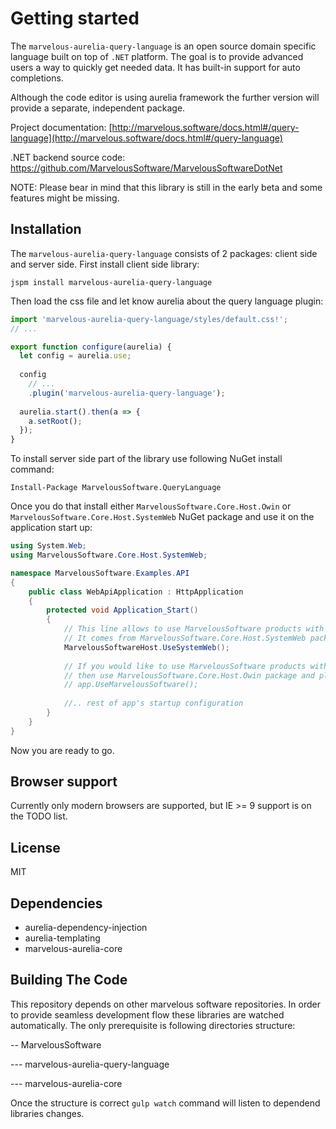 # Getting started
The `marvelous-aurelia-query-language` is an open source domain specific language built on top of <code>.NET</code> platform. 
The goal is to provide advanced users a way to quickly get needed data. It has built-in support for auto completions. 

Although the code editor is using aurelia framework the further version will provide a separate, independent package.

Project documentation: [http://marvelous.software/docs.html#/query-language](http://marvelous.software/docs.html#/query-language)

.NET backend source code: https://github.com/MarvelousSoftware/MarvelousSoftwareDotNet

NOTE: Please bear in mind that this library is still in the early beta and some features might be missing.

## Installation
The `marvelous-aurelia-query-language` consists of 2 packages: client side and server side. First install client side library:
```
jspm install marvelous-aurelia-query-language
```
Then load the css file and let know aurelia about the query language plugin:
```javascript
import 'marvelous-aurelia-query-language/styles/default.css!';
// ...

export function configure(aurelia) {  
  let config = aurelia.use;
  
  config
    // ...
    .plugin('marvelous-aurelia-query-language');
  
  aurelia.start().then(a => {
    a.setRoot();
  });
}
```
To install server side part of the library use following NuGet install command:
```
Install-Package MarvelousSoftware.QueryLanguage
```
Once you do that install either `MarvelousSoftware.Core.Host.Owin` or `MarvelousSoftware.Core.Host.SystemWeb` NuGet package and use 
it on the application start up:
```csharp
using System.Web;
using MarvelousSoftware.Core.Host.SystemWeb;

namespace MarvelousSoftware.Examples.API
{
    public class WebApiApplication : HttpApplication
    {
        protected void Application_Start()
        {
            // This line allows to use MarvelousSoftware products with SystemWeb
            // It comes from MarvelousSoftware.Core.Host.SystemWeb package
            MarvelousSoftwareHost.UseSystemWeb();
            
            // If you would like to use MarvelousSoftware products with more modern, Owin based applications
            // then use MarvelousSoftware.Core.Host.Owin package and place below line in Startup.cs file 
            // app.UseMarvelousSoftware();
            
            //.. rest of app's startup configuration
        }
    }
}
```
Now you are ready to go.

## Browser support
Currently only modern browsers are supported, but IE >= 9 support is on the TODO list.

## License
MIT

## Dependencies
* aurelia-dependency-injection
* aurelia-templating
* marvelous-aurelia-core

## Building The Code
This repository depends on other marvelous software repositories. In order to provide seamless development flow these libraries are watched automatically. The only prerequisite is following directories structure:

-- MarvelousSoftware

--- marvelous-aurelia-query-language

--- marvelous-aurelia-core

Once the structure is correct `gulp watch` command will listen to dependend libraries changes.
